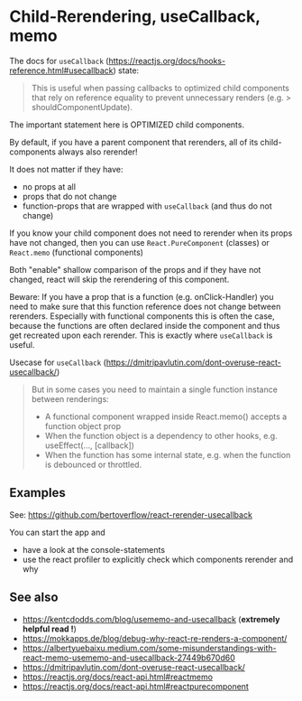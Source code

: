 # Child-Rerendering, useCallback, memo

The docs for `useCallback` (https://reactjs.org/docs/hooks-reference.html#usecallback) state:
> This is useful when passing callbacks to optimized child components that rely on reference equality to prevent unnecessary renders (e.g. > shouldComponentUpdate).

The important statement here is OPTIMIZED child components.

By default, if you have a parent component that rerenders, all of its child-components always also rerender!

It does not matter if they have:
- no props at all
- props that do not change
- function-props that are wrapped with `useCallback` (and thus do not change)

If you know your child component does not need to rerender when its props have not changed, then you can use `React.PureComponent` (classes) or `React.memo` (functional components)

Both "enable" shallow comparison of the props and if they have not changed, react will skip the rerendering of this component.

Beware: If you have a prop that is a function (e.g. onClick-Handler) you need to make sure that this function reference does not change between rerenders.
Especially with functional components this is often the case, because the functions are often declared inside the component and thus get recreated upon each rerender. This is exactly where `useCallback` is useful.

Usecase for `useCallback` (https://dmitripavlutin.com/dont-overuse-react-usecallback/)

> But in some cases you need to maintain a single function instance between renderings:
> - A functional component wrapped inside React.memo() accepts a function object prop
> - When the function object is a dependency to other hooks, e.g. useEffect(..., [callback])
> - When the function has some internal state, e.g. when the function is debounced or throttled.

## Examples

See: https://github.com/bertoverflow/react-rerender-usecallback

You can start the app and
- have a look at the console-statements
- use the react profiler to explicitly check which components rerender and why

## See also

- https://kentcdodds.com/blog/usememo-and-usecallback (**extremely helpful read !**)
- https://mokkapps.de/blog/debug-why-react-re-renders-a-component/
- https://albertyuebaixu.medium.com/some-misunderstandings-with-react-memo-usememo-and-usecallback-27449b670d60
- https://dmitripavlutin.com/dont-overuse-react-usecallback/
- https://reactjs.org/docs/react-api.html#reactmemo
- https://reactjs.org/docs/react-api.html#reactpurecomponent
